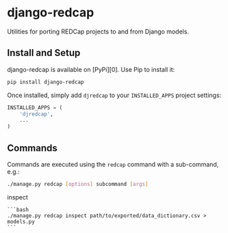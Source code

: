 django-redcap
=============

Utilities for porting REDCap projects to and from Django models.

Install and Setup
-----------------
django-redcap is available on [PyPi][0]. Use Pip to install it:

```bash
pip install django-redcap
```

Once installed, simply add `djredcap` to your `INSTALLED_APPS` project settings:

```python
INSTALLED_APPS = (
    'djredcap',
    ...
)
```

Commands
--------
Commands are executed using the `redcap` command with a sub-command, e.g.:

```bash
./manage.py redcap [options] subcommand [args]
```

inspect
~~~~~~~
```bash
./manage.py redcap inspect path/to/exported/data_dictionary.csv > models.py
```
